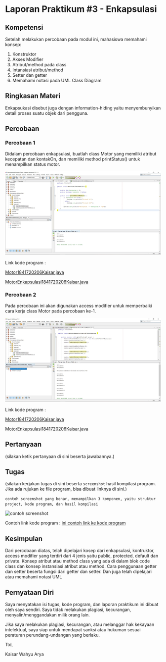 # Laporan Praktikum #3 - Enkapsulasi

## Kompetensi

Setelah melakukan percobaan pada modul ini, mahasiswa memahami konsep:
1. Konstruktor
2. Akses Modifier
3. Atribut/method pada class
4. Intansiasi atribut/method
5. Setter dan getter
6. Memahami notasi pada UML Class Diagram

## Ringkasan Materi

Enkapsukasi disebut juga dengan information-hiding yaitu menyembunyikan detail
proses suatu objek dari pengguna.

## Percobaan

### Percobaan 1

Didalam percobaan enkapsulasi, buatlah class Motor yang memiliki atribut kecepatan dan kontakOn,
dan memiliki method printStatus() untuk menampilkan status motor.

![Screenshot](img/Screenshot_1.jpg)

Link kode program :

[Motor1841720206Kaisar.java](../../src/3_Enkapsulasi/Motor1841720206Kaisar.java)

[MotorEnkapsulasi1841720206Kaisar.java](../../src/3_Enkapsulasi/MotorEnkapsulasi1841720206Kaisar.java)

### Percobaan 2

Pada percobaan ini akan digunakan access modifier untuk memperbaiki cara kerja class Motor pada
percobaan ke-1.

![Screenshot](img/Screenshot_2.jpg)

Link kode program :

[Motor1841720206Kaisar.java](../../src/3_Enkapsulasi/Motor1841720206Kaisar.java)

[MotorEnkapsulasi1841720206Kaisar.java](../../src/3_Enkapsulasi/MotorEnkapsulasi1841720206Kaisar.java)

## Pertanyaan

(silakan ketik pertanyaan di sini beserta jawabannya.)

## Tugas

(silakan kerjakan tugas di sini beserta `screenshot` hasil kompilasi program. Jika ada rujukan ke file program, bisa dibuat linknya di sini.)

`contoh screenshot yang benar, menampilkan 3 komponen, yaitu struktur project, kode program, dan hasil kompilasi`

![contoh screenshot](img/contoh-schot1.PNG)

Contoh link kode program : [ini contoh link ke kode program](../../src/1_Pengantar_Konsep_PBO/Contoh12345Habibie.java)

## Kesimpulan

Dari percobaan diatas, telah dipelajari kosep dari enkapsulasi, kontruktor, access modifier yang
terdiri dari 4 jenis yaitu public, protected, default dan private. Konsep atribut atau method class
yang ada di dalam blok code class dan konsep instansiasi atribut atau method. Cara penggunaan
getter dan setter beserta fungsi dari getter dan setter. Dan juga telah dipelajari atau memahami
notasi UML

## Pernyataan Diri

Saya menyatakan isi tugas, kode program, dan laporan praktikum ini dibuat oleh saya sendiri. Saya tidak melakukan plagiasi, kecurangan, menyalin/menggandakan milik orang lain.

Jika saya melakukan plagiasi, kecurangan, atau melanggar hak kekayaan intelektual, saya siap untuk mendapat sanksi atau hukuman sesuai peraturan perundang-undangan yang berlaku.

Ttd,

Kaisar Wahyu Arya
